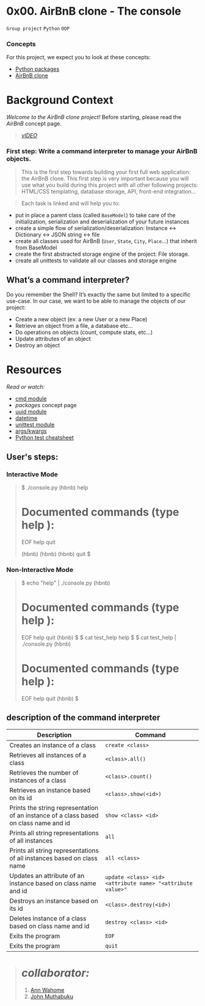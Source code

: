 # 0x00. AirBnB clone - The console
`Group project` `Python` `OOP`

### Concepts
For this project, we expect you to look at these concepts:

- [Python packages](https://alx-intranet.hbtn.io/concepts/66)
- [AirBnB clone](https://alx-intranet.hbtn.io/concepts/74)

# Background Context
*Welcome to the AirBnB clone project!*
Before starting, please read the *AirBnB* concept page.

> *[vIDEO](https://youtu.be/E12Xc3H2xqo)*

### First step: Write a command interpreter to manage your AirBnB objects.
> This is the first step towards building your first full web application: the AirBnB clone. This first step is very important because you will use what you build during this project with all other following projects: HTML/CSS templating, database storage, API, front-end integration…

> Each task is linked and will help you to:

- put in place a parent class (called `BaseModel`) to take care of the initialization, serialization and deserialization of your future instances
- create a simple flow of serialization/deserialization: Instance <-> Dictionary <-> JSON string <-> file
- create all classes used for AirBnB (`User`, `State`, `City`, `Place`…) that inherit from BaseModel
- create the first abstracted storage engine of the project: File storage.
- create all unittests to validate all our classes and storage engine

## What’s a command interpreter?
Do you remember the Shell? It’s exactly the same but limited to a specific use-case. In our case, we want to be able to manage the objects of our project:

- Create a new object (ex: a new User or a new Place)
- Retrieve an object from a file, a database etc…
- Do operations on objects (count, compute stats, etc…)
- Update attributes of an object
- Destroy an object

# Resources
*Read or watch:*

- [cmd module](https://alx-intranet.hbtn.io/rltoken/8ecCwE6veBmm3Nppw4hz5A)
- *packages* concept page
- [uuid module](https://alx-intranet.hbtn.io/rltoken/KfL9TqwdI69W6ttG6gTPPQ)
- [datetime](https://alx-intranet.hbtn.io/rltoken/1d8I3jSKgnYAtA1IZfEDpA)
- [unittest module](https://alx-intranet.hbtn.io/rltoken/IlFiMB8UmqBG2CxA0AD3jA)
- [args/kwargs](https://alx-intranet.hbtn.io/rltoken/C_a0EKbtvKdMcwIAuSIZng)
- [Python test cheatsheet](https://alx-intranet.hbtn.io/rltoken/tgNVrKKzlWgS4dfl3mQklw)


## User's steps:
### Interactive Mode
> $ ./console.py
> (hbnb) help
> 
> Documented commands (type help <topic>):
> ========================================
> EOF  help  quit
> 
> (hbnb)
> (hbnb)
> (hbnb) quit
> $

### Non-Interactive Mode
> $ echo "help" | ./console.py
> (hbnb)
> 
> Documented commands (type help <topic>):
> ========================================
> EOF  help  quit
> (hbnb)
> $
> $ cat test_help
> help
> $
> $ cat test_help | ./console.py
> (hbnb)
> 
> Documented commands (type help <topic>):
> ========================================
> EOF  help  quit
> (hbnb)
> $



## description of the command interpreter

| Description             | Command                                                                |
| ----------------- | ------------------------------------------------------------------ |
| Creates an instance of a class | `create <class>` |
| Retrieves all instances of a class | `<class>.all()` |
| Retrieves the number of instances of a class | `<class>.count()` |
| Retrieves an instance based on its id | `<class>.show(<id>)` |
| Prints the string representation of an instance of a class based on class name and id | `show <class> <id>` |
| Prints all string representations of all instances | `all` |
| Prints all string representations of all instances based on class name | `all <class>` |
| Updates an attribute of an instance based on class name and id | `update <class> <id> <attribute name> "<attribute value>"` |
| Destroys an instance based on its id | `<class>.destroy(<id>)` |
| Deletes instance of a class based on class name and id | `destroy <class> <id>` |
| 	Exits the program | `EOF` |
| 	Exits the program | `quit` |


> # *collaborator:*
> 1. [Ann Wahome](https://github.com/AnnWahome)
> 2. [John Muthabuku](https://github.com/John-thabuks)